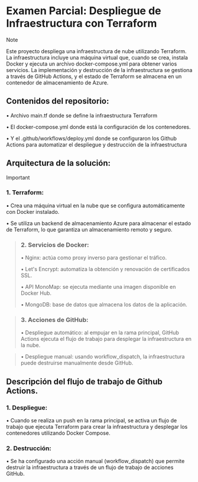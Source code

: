 # Examen Parcial: Despliegue de Infraestructura con Terraform
> [!NOTE]
Este proyecto despliega una infraestructura de nube utilizando Terraform. La infraestructura incluye una máquina virtual que, cuando se crea, instala Docker y ejecuta un archivo docker-compose.yml para obtener varios servicios. La implementación y destrucción de la infraestructura se gestiona a través de GitHub Actions, y el estado de Terraform se almacena en un contenedor de almacenamiento de Azure.


## Contenidos del repositorio:

•	Archivo main.tf donde se define la infraestructura Terraform

•	El docker-compose.yml donde está la configuración de los contenedores.

•	Y  el  .github/workflows/deploy.yml donde se configuraron los Github Actions para automatizar el despliegue y destrucción de la infraestructura 

## Arquitectura de la solución:
> [!IMPORTANT]
>### 1.	Terraform:
>   
>•	Crea una máquina virtual en la nube que se configura automáticamente con Docker instalado.
> 
>•	Se utiliza un backend de almacenamiento Azure para almacenar el estado de Terraform, lo que garantiza un almacenamiento remoto y seguro.

>### 2.	Servicios de Docker:
>   
>•	Nginx: actúa como proxy inverso para gestionar el tráfico.
>
>•	Let's Encrypt: automatiza la obtención y renovación de certificados SSL.
>
>•	API MonoMap: se ejecuta mediante una imagen disponible en Docker Hub.
>
>•	MongoDB: base de datos que almacena los datos de la aplicación.

> ### 3.	Acciones de GitHub:
>•	Despliegue automático: al empujar en la rama principal, GitHub Actions ejecuta el flujo de trabajo para desplegar la infraestructura en la nube.

>•	Despliegue manual: usando workflow_dispatch, la infraestructura puede destruirse manualmente desde GitHub.

## Descripción del flujo de trabajo de Github Actions.
### 1.	Despliegue:
   
•	Cuando se realiza un push en la rama principal, se activa un flujo de trabajo que ejecuta Terraform para crear la infraestructura y desplegar los contenedores utilizando Docker Compose.

### 2.	Destrucción:
   
•	Se ha configurado una acción manual (workflow_dispatch) que permite destruir la infraestructura a través de un flujo de trabajo de acciones GitHub.

